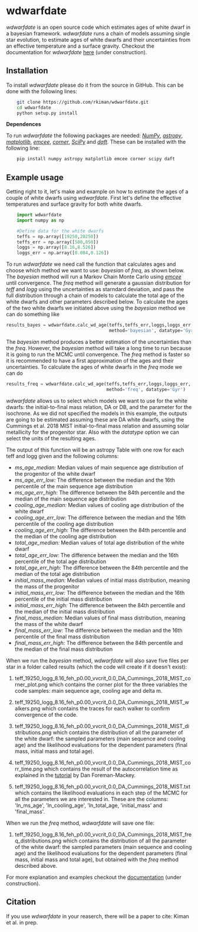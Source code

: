
wdwarfdate
==========

*wdwarfdate* is an open source code which estimates ages of white dwarf in a bayesian framework. *wdwarfdate* runs a chain of models assuming single star evolution, to estimate ages of white dwarfs and their uncertainties from an effective temperature and a surface gravity. Checkout the documentation for *wdwarfdate* [here](https://wdwarfdate.readthedocs.io/en/latest/) (under construction).


Installation
------------

To install *wdwarfdate* please do it from the source in GitHub. This can be done with the following lines:

```bash
    git clone https://github.com/rkiman/wdwarfdate.git
    cd wdwarfdate
    python setup.py install
```

**Dependences**

To run *wdwarfdate* the following packages are needed: [*NumPy*](https://numpy.org/), [*astropy*](https://www.astropy.org/), [*matplotlib*](https://matplotlib.org/), [*emcee*](https://emcee.readthedocs.io/en/latest/), [*corner*](https://corner.readthedocs.io/en/latest/), [*SciPy*](https://www.scipy.org/) and [*daft*](https://pypi.org/project/daft/). These can be installed with the following line:

```bash
    pip install numpy astropy matplotlib emcee corner scipy daft
```


Example usage
-------------

Getting right to it, let's make and example on how to estimate the ages of a couple of white dwarfs using *wdwarfdate*. First let's define the effective temperatures and surface gravity for both white dwarfs. 

```python
    import wdwarfdate
    import numpy as np

    #Define data for the white dwarfs
    teffs = np.array([19250,20250])
    teffs_err = np.array([500,850])
    loggs = np.array([8.16,8.526])
    loggs_err = np.array([0.084,0.126])

```

To run *wdwarfdate* we need call the function that calculates ages and choose which method we want to use: *bayesian* of *freq*, as shown below. The *bayesian* method will run a Markov Chain Monte Carlo using [*emcee*](https://emcee.readthedocs.io/en/stable/) until convergence. The *freq* method will generate a gaussian distribution for *teff* and *logg* using the uncertainties as starndard deviation, and pass the full distribution through a chain of models to calculate the total age of the white dwarfs and other parameters described below. To calculate the ages of the two white dwarfs we initiated above using the *bayesian* method we can do something like

```python
results_bayes = wdwarfdate.calc_wd_age(teffs,teffs_err,loggs,loggs_err,
                                       method='bayesian', datatype='Gyr')
```

The *bayesian* method produces a better estimation of the uncertainties than the *freq*. However, the *bayesian* method will take a long time to run because it is going to run the MCMC until convergence. The *freq* method is faster so it is recommended to have a first approximation of the ages and their uncertainties. To calculate the ages of white dwarfs in the *freq* mode we can do

```python
results_freq = wdwarfdate.calc_wd_age(teffs,teffs_err,loggs,loggs_err,
                                      method='freq', datatype='Gyr')
```

*wdwarfdate* allows us to select which models we want to use for the white dwarfs: the initial-to-final mass relation, DA or DB, and the parameter for the isochrone. As we did not specified the models in this example, the outputs are going to be estimated assuming these are DA white dwarfs, using the Cummings et al. 2018 MIST initial-to-final mass relation and assuming solar metallicity for the progenitor star. Also with the *datatype* option we can select the units of the resulting ages. 

The output of this function will be an astropy Table with one row for each teff and logg given and the following columns:

- *ms_age_median:* Median values of main sequence age distribution of the progenitor of the white dwarf
- *ms_age_err_low:* The difference between the median and the 16th percentile of the main sequence age distribution
- *ms_age_err_high:* The difference between the 84th percentile and the median of the main sequence age distribution
- *cooling_age_median:* Median values of cooling age distribution of the white dwarf
- *cooling_age_err_low:* The difference between the median and the 16th percentile of the cooling age distribution
- *cooling_age_err_high:* The difference between the 84th percentile and the median of the cooling age distribution
- *total_age_median:* Median values of total age distribution of the white dwarf
- *total_age_err_low:* The difference between the median and the 16th percentile of the total age distribution
- *total_age_err_high:* The difference between the 84th percentile and the median of the total age distribution
- *initial_mass_median:* Median values of initial mass distribution, meaning the mass of the progenitor
- *initial_mass_err_low:* The difference between the median and the 16th percentile of the initial mass distribution
- *initial_mass_err_high:* The difference between the 84th percentile and the median of the initial mass distribution
- *final_mass_median:* Median values of final mass distribution, meaning the mass of the white dwarf 
- *final_mass_err_low:* The difference between the median and the 16th percentile of the final mass distribution
- *final_mass_err_high:* The difference between the 84th percentile and the median of the final mass distribution

When we run the *bayesian* method, *wdwarfdate* will also save five files per star in a folder called results (which the code will create if it doesn't exist):

1. teff_19250_logg_8.16_feh_p0.00_vvcrit_0.0_DA_Cummings_2018_MIST_corner_plot.png which contains the corner plot for the three variables the code samples: main sequence age, cooling age and delta m.

2. teff_19250_logg_8.16_feh_p0.00_vvcrit_0.0_DA_Cummings_2018_MIST_walkers.png which contains the traces for each walker to confirm convergence of the code.

3. teff_19250_logg_8.16_feh_p0.00_vvcrit_0.0_DA_Cummings_2018_MIST_distributions.png which contains the distribution of all the parameter of the white dwarf: the sampled parameters (main sequence and cooling age) and the likelihood evaluations for the dependent parameters (final mass, initial mass and total age).

4. teff_19250_logg_8.16_feh_p0.00_vvcrit_0.0_DA_Cummings_2018_MIST_corr_time.png which contains the result of the autocorrelation time as explained in the [tutorial](https://emcee.readthedocs.io/en/stable/tutorials/autocorr/) by Dan Foreman-Mackey.

5. teff_19250_logg_8.16_feh_p0.00_vvcrit_0.0_DA_Cummings_2018_MIST.txt which contains the likelihood evaluations in each step of the MCMC for all the parameters we are interested in. These are the columns: 'ln_ms_age', 'ln_cooling_age', 'ln_total_age, 'initial_mass' and 'final_mass'.

When we run the *freq* method, *wdwarfdate* will save one file:

1. teff_19250_logg_8.16_feh_p0.00_vvcrit_0.0_DA_Cummings_2018_MIST_freq_distributions.png which contains the distribution of all the parameter of the white dwarf: the sampled parameters (main sequence and cooling age) and the likelihood evaluations for the dependent parameters (final mass, initial mass and total age), but obtained with the *freq* method described above.

For more explanation and examples checkout the [documentation](https://wdwarfdate.readthedocs.io/en/latest/) (under construction).


Citation
--------

If you use *wdwarfdate* in your reaserch, there will be a paper to cite: Kiman et al. in prep.

